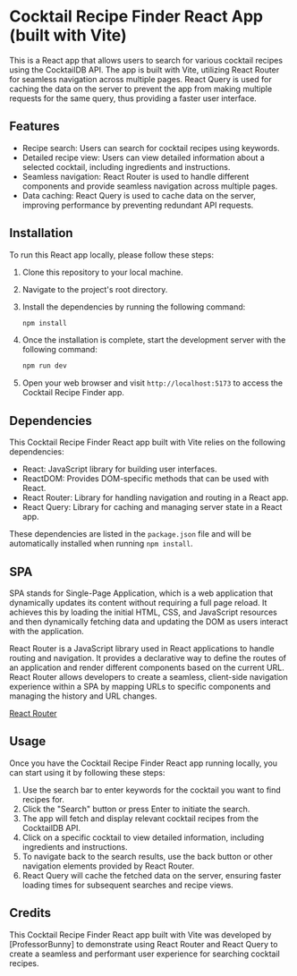 # Cocktail Recipe Finder React App (built with Vite)

This is a React app that allows users to search for various cocktail recipes using the CocktailDB API. The app is built with Vite, utilizing React Router for seamless navigation across multiple pages. React Query is used for caching the data on the server to prevent the app from making multiple requests for the same query, thus providing a faster user interface.

## Features

- Recipe search: Users can search for cocktail recipes using keywords.
- Detailed recipe view: Users can view detailed information about a selected cocktail, including ingredients and instructions.
- Seamless navigation: React Router is used to handle different components and provide seamless navigation across multiple pages.
- Data caching: React Query is used to cache data on the server, improving performance by preventing redundant API requests.

## Installation

To run this React app locally, please follow these steps:

1. Clone this repository to your local machine.
2. Navigate to the project's root directory.
3. Install the dependencies by running the following command:

   ```bash
   npm install
   ```

4. Once the installation is complete, start the development server with the following command:

   ```bash
   npm run dev
   ```

5. Open your web browser and visit `http://localhost:5173` to access the Cocktail Recipe Finder app.

## Dependencies

This Cocktail Recipe Finder React app built with Vite relies on the following dependencies:

- React: JavaScript library for building user interfaces.
- ReactDOM: Provides DOM-specific methods that can be used with React.
- React Router: Library for handling navigation and routing in a React app.
- React Query: Library for caching and managing server state in a React app.

These dependencies are listed in the `package.json` file and will be automatically installed when running `npm install`.

## SPA

SPA stands for Single-Page Application, which is a web application that dynamically updates its content without requiring a full page reload. It achieves this by loading the initial HTML, CSS, and JavaScript resources and then dynamically fetching data and updating the DOM as users interact with the application.

React Router is a JavaScript library used in React applications to handle routing and navigation. It provides a declarative way to define the routes of an application and render different components based on the current URL. React Router allows developers to create a seamless, client-side navigation experience within a SPA by mapping URLs to specific components and managing the history and URL changes.

[React Router](https://reactrouter.com/en/main)

## Usage

Once you have the Cocktail Recipe Finder React app running locally, you can start using it by following these steps:

1. Use the search bar to enter keywords for the cocktail you want to find recipes for.
2. Click the "Search" button or press Enter to initiate the search.
3. The app will fetch and display relevant cocktail recipes from the CocktailDB API.
4. Click on a specific cocktail to view detailed information, including ingredients and instructions.
5. To navigate back to the search results, use the back button or other navigation elements provided by React Router.
6. React Query will cache the fetched data on the server, ensuring faster loading times for subsequent searches and recipe views.

## Credits

This Cocktail Recipe Finder React app built with Vite was developed by [ProfessorBunny] to demonstrate using React Router and React Query to create a seamless and performant user experience for searching cocktail recipes.
